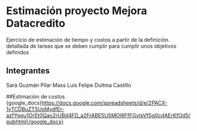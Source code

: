 # Estimación proyecto Mejora Datacredito
Ejercicio de estimación de tiempo y costos a partir de la definición. detallada de tareas que se deben cumplir para cumplir unos objetivos definidos
## Integrantes
Sara Guzmán 
Pilar Mass
Luis Felipe Duitma Castillo

##Estimación de costos
{google_docs}https://docs.google.com/spreadsheets/d/e/2PACX-1vTCDBuZT5UsMydfEr-azfYggu1OrEt0Qao2rUBd4FD_a2FrABE5U5MOl6FfFGvlsVfSg0cdAErKfOd5/pubhtml{/google_docs}

